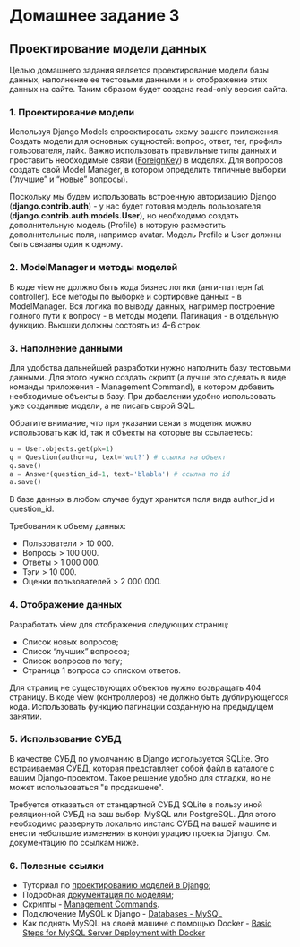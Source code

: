 # Домашнее задание 3

## Проектирование модели данных

Целью домашнего задания является проектирование модели базы данных, наполнение ее тестовыми данными и и отображение этих данных на сайте. Таким образом будет создана read-only версия сайта.

### 1. Проектирование модели
Используя Django Models спроектировать схему вашего приложения. Создать модели для основных сущностей: вопрос, ответ, тег, профиль пользователя, лайк. Важно использовать правильные типы данных и проставить необходимые связи ([ForeignKey](https://docs.djangoproject.com/en/2.0/ref/models/fields/#foreignkey)) в моделях. Для вопросов создать свой Model Manager, в котором определить типичные выборки (“лучшие” и “новые” вопросы).

Поскольку мы будем использовать встроенную авторизацию Django (**django.contrib.auth**) - у нас будет готовая модель пользователя (**django.contrib.auth.models.User**), но необходимо создать дополнительную модель (Profile) в которую разместить дополнительные поля, например avatar. Модель Profile и User должны быть связаны один к
одному.

### 2. ModelManager и методы моделей
В коде view не должно быть кода бизнес логики (анти-паттерн fat controller). Все методы по выборке и сортировке данных - в ModelManager. Вся логика по выводу данных, например построение полного пути к вопросу - в методы модели. Пагинация - в отдельную функцию. Вьюшки должны состоять из 4-6 строк.

### 3. Наполнение данными
Для удобства дальнейшей разработки нужно наполнить базу тестовыми данными. Для этого нужно создать скрипт (а лучше это сделать в виде команды приложения - Management Command), в котором добавить необходимые объекты в базу. При добавлении удобно использовать уже созданные модели, а не писать сырой SQL.

Обратите внимание, что при указании связи в моделях можно использовать как id, так и объекты на которые вы ссылаетесь:
```Python
u = User.objects.get(pk=1)
q = Question(author=u, text='wut?') # ссылка на объект
q.save()
a = Answer(question_id=1, text='blabla') # ссылка по id
a.save()
```
В базе данных в любом случае будут хранится поля вида author_id и question_id.

Требования к объему данных:
- Пользователи > 10 000.
- Вопросы > 100 000.
- Ответы > 1 000 000.
- Тэги > 10 000.
- Оценки пользователей > 2 000 000.

### 4. Отображение данных
Разработать view для отображения следующих страниц:

- Список новых вопросов;
- Список “лучших” вопросов;
- Список вопросов по тегу;
- Страница 1 вопроса со списком ответов.

Для страниц не существующих объектов нужно возвращать 404 страницу. В коде view (контроллеров) не должно быть дублирующегося кода. Использовать функцию пагинации созданную на предыдущем занятии.

### 5. Использование СУБД
В качестве СУБД по умолчанию в Django используется SQLite. Это встраиваемая СУБД, которая представляет собой файл в каталоге с вашим Django-проектом. Такое решение удобно для отладки, но не может использоваться "в продакшене".

Требуется отказаться от стандартной СУБД SQLite в пользу иной реляционной СУБД на ваш выбор: MySQL или PostgreSQL. Для этого необходимо развернуть локально инстанс СУБД на вашей машине и внести небольшие изменения в конфигурацию проекта Django. См. документацию по ссылкам ниже.

### 6. Полезные ссылки
- Туториал по [проектированию моделей в Django](https://docs.djangoproject.com/en/2.0/intro/tutorial02/);
- Подробная [документация по моделям](https://docs.djangoproject.com/en/2.0/topics/db/models/);
- Скрипты - [Management Commands](https://docs.djangoproject.com/en/2.0/howto/custom-management-commands/).
- Подключение MySQL к Django - [Databases - MySQL](https://docs.djangoproject.com/en/4.1/ref/databases/#mysql-notes)
- Как поднять MySQL на своей машине с помощью Docker - [Basic Steps for MySQL Server Deployment with Docker](https://dev.mysql.com/doc/mysql-installation-excerpt/8.0/en/docker-mysql-getting-started.html)

